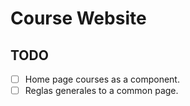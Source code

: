 # Course Website

## TODO

- [ ] Home page courses as a component.
- [ ] Reglas generales to a common page.